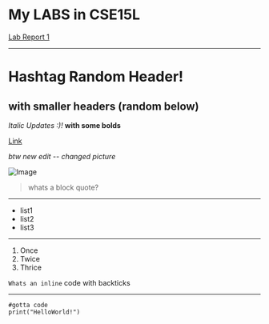 # My LABS in CSE15L

[Lab Report 1](lab-report-1-week2.md)

---

# Hashtag Random Header!
## with smaller headers (random below)

*Italic Updates :)!* **with some bolds**

[Link](https://www.youtube.com/watch?v=IOIQPBo1YJ4)

*btw new edit -- changed picture*

![Image](https://cdn.vox-cdn.com/thumbor/TmgXcq6_4URVd0YN0SotUf5WYeA=/1400x1400/filters:format(jpeg)/cdn.vox-cdn.com/uploads/chorus_asset/file/9556001/chicks.0.0.0.jpg)

> whats a block quote?

--- 

- list1
- list2
- list3

---

1. Once
2. Twice
3. Thrice

`Whats an inline` code with backticks

--- 

```
#gotta code
print("HelloWorld!")
```
